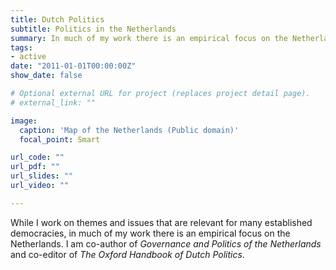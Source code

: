 ```yaml
---
title: Dutch Politics
subtitle: Politics in the Netherlands
summary: In much of my work there is an empirical focus on the Netherlands
tags:
- active
date: "2011-01-01T00:00:00Z"
show_date: false

# Optional external URL for project (replaces project detail page).
# external_link: ""

image:
  caption: 'Map of the Netherlands (Public domain)'
  focal_point: Smart

url_code: ""
url_pdf: ""
url_slides: ""
url_video: ""

---
```


While I work on themes and issues that are relevant for many established democracies, in much of my work there is an empirical focus on the Netherlands. I am co-author of *Governance and Politics of the Netherlands* and co-editor of *The Oxford Handbook of Dutch Politics*.



